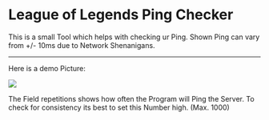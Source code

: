 # League of Legends Ping Checker

This is a small Tool which helps with checking ur Ping.
Shown Ping can vary from +/- 10ms due to Network Shenanigans.

---
Here is a demo Picture:

![](https://i.imgur.com/Q30xM62.png)

The Field repetitions shows how often the Program will Ping the Server.
To check for consistency its best to set this Number high. (Max. 1000)
